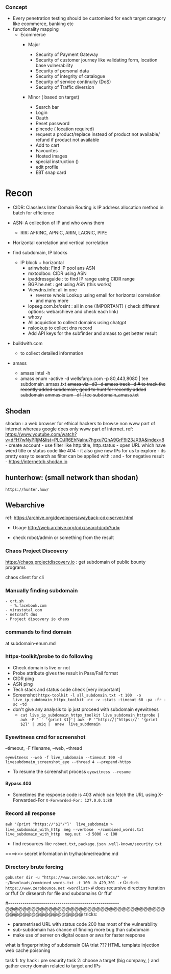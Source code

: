
### Concept
- Every penetration testing should be customised for each target category like ecommerce, banking etc
- functionality mapping
  - Ecommerce
    - Major
      * Security of Payment Gateway
      * Security of customer journey like validating form, location base vulnerability
      * Security of personal data
      * Security of integrity of catalogue
      * Security of service continuity (DoS)
      * Security of Traffic diversion

    - Minor ( based on target)
      * Search bar
      * Login
      * Oauth
      * Reset password
      * pincode ( location required)
      * request a product/replace instead of product not available/ refund if product not available
      * Add to cart
      * Favourites
      * Hosted images
      * special instruction ()
      * edit profile
      * EBT snap card
  

# Recon
- CIDR: Classless Inter Domain Routing is IP address allocation method in batch for efficience
- ASN: A collection of IP and who owns them
  - RIR: AFRINC, APNIC, ARIN, LACNIC, PIPE
- Horizontal correlation and vertical correlation

- find subdomain, IP blocks 
  - IP block + horizontal
    - arinwhois: Find IP pool ans ASN
    - mxtoolbox: CIDR using ASN
    - ipaddressguide :  to find IP range using CIDR range
    - BGP.he.net : get using ASN (this works)
    - Viewdns.info: all in one
      - reverse whois Lookup using email for horizontal correlation
      - and many more
    - lopseg.com.br/osint : all in one (IMPORTANT) ( check different options: webarchieve and check each link)
    - whoxy
    - All acquistion to collect domains using chatgpt
    - nslookup to collect dns record
    - Add API keys for the subfinder and amass to get better result



- buildwith.com 
  - to collect detailed information
- amass
  - amass intel -h
  - amass enum -active -d wellsfargo.com -p 80,443,8080  | tee subdomain_amass.txt
    ~~amass viz -d3 -d <domain-name>~~
    ~~amass track -d <domain-name> # to track the recently added subdomain, good to hunt for recently added subdomain~~
    ~~ammas enum -df <file-with-domains> | tee subdomain_amass.txt~~
    
## Shodan
shodan : a web browser for ethical hackers to browse non www part of internet whereas google does only www part of internet. ref: https://www.youtube.com/watch?v=dFH7wNyPRjM&list=PLOJR6EhNalnu7hgxu7QhA9GrF9i23JX9A&index=8
    - create account 
    - use filter like http.title, http.status
    - open URL which have wierd title or status code like 404
    - it also give new IPs for us to explore
    - its pretty easy to search as filter can be applied with <name>:<atr> and - for negative result
    - https://internetdb.shodan.io 
## hunterhow: (small network than shodan)
    https://hunter.how/


## Webarchive
ref: https://archive.org/developers/wayback-cdx-server.html
- Usage
http://web.archive.org/cdx/search/cdx?url=<domain-name>

 - check robot/admin or something from the result



### Chaos Project Discovery
https://chaos.projectdiscovery.io : get subdomain of public bounty programs

chaos client for cli

### Manually finding subdomain
    - crt.sh 
      - %.facebook.com
    - virustotal.com
    - netcraft dns
    - Project discovery io chaos

### commands to find domain
<TODO> at subdomain-enum.md


### httpx-toolkit/probe to do following 
- Check domain is live or not
- Probe attribute gives the result in Pass/Fail format 
- CIDR ping
- ASN ping
- Tech stack and status code check [very important]
- Screenshot
  `httpx-toolkit -l all_subdomain.txt -t 100  -o live_ip_subdomain_httpx_toolkit -nc -v -stats -timeout 60 -pa -fr -sc -td`
- don't give any analysis to ip just proceed with subdomain eyewitness
  - `cat live_ip_subdomain_httpx_toolkit live_subdomain_httprobe | awk -F ' ' '{print $1}'| awk -F '^http://|^https://' '{print $2}' | uniq |  anew  live_subdomain`

 

###  Eyewitness cmd for screenshot
–timeout, -F filename, –web, –thread

`eyewitness --web -f live_subdomain --timeout 100 -d livesubdomain_screenshot_eye --thread 4 --prepend-https`
- To resume the screenshot process
  `eyewitness --resume`

#### Bypass 403
- Sometimes the response code is 403 which can fetch the URL using X-Forwarded-For
`X-Forwarded-For: 127.0.0.1:80`


### Record all response 

`awk '{print "https://"$1"/"}'  live_subdomain > live_subdomain_with_http `
`meg --verbose  ~/combined_words.txt  live_subdomain_with_http  meg.out  -d 5000 -c 100`

- find resources like `roboot.txt`, `package.json` `.well-known/security.txt`

====>>>  secret information in try/hackme/readme.md

	
### Directory brute forcing
`gobuster dir -u "https://www.zerobounce.net/docs/" -w ~/Downloads/combined_words.txt -t 100 -b 429,301 -r`
Or 
`dirb https://www.zerobounce.net <wordlist>` # does recursive directory iteration
or
ffuf
Or dirsearch <good for bruteforcing> for file and subdomains
Or ffuf



#------------------------------------------------------
@@@@@@@@@@@@@@@@@@@@@@@@@@@@@@@@@@@@@@@@@@@@@@@@@@@@@@@
tricks:
- parametrised URL with status code 200 has most of the vulnerability
- sub-subdomain has chance of finding more bug than subdomain
- make use of server on digital ocean or aws for faster response







what is fingerprinting of subdomain
CIA triat ???
HTML template injection
web cache poisoning


task 1: try hack : pre  security
task 2: choose a target (big company, ) and gather every domain related to target and IPs
